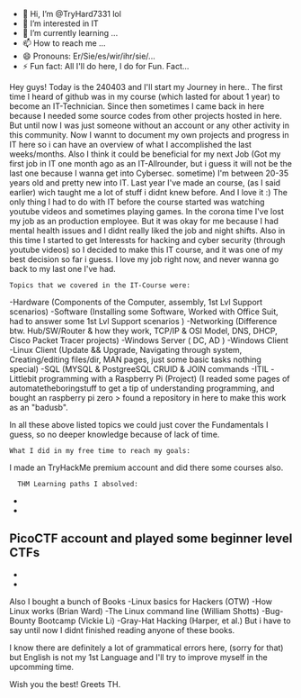- 👋 Hi, I’m @TryHard7331 lol
- 👀 I’m interested in IT
- 🌱 I’m currently learning ...
- 📫 How to reach me ...
- 😄 Pronouns: Er/Sie/es/wir/ihr/sie/...
- ⚡ Fun fact: All I'll do here, I do for Fun. Fact...

Hey guys! Today is the 240403 and I'll start my Journey in here..
The first time I heard of github was in my course (which lasted for about 1 year) to become an IT-Technician. 
Since then sometimes I came back in here because I 
needed some source codes from other projects hosted in here.
But until now I was just someone without an account or any other activity in this community.
Now I wannt to document my own projects and progress in IT here so i can have an overview of what I accomplished the last weeks/months.
Also I think it could be beneficial for my next Job (Got my first job in IT one month ago as an IT-Allrounder, but i guess it will not be the last one because
I wanna get into Cybersec. sometime)
I'm between 20-35 years old and pretty new into IT.
Last year I've made an course, (as I said earlier) wich taught me a lot of stuff i didnt knew before. And I love it :)
The only thing I had to do with IT before the course started was watching youtube videos and sometimes playing games.
In the corona time I've lost my job as an production employee. But it was okay for me because I had mental health issues and I didnt really liked the job and night shifts.
Also  in this time I started to get Interessts for hacking and cyber security (through youtube videos) so I decided to make this
IT course, and it was one of my best decision so far i guess. I love my job right now, and never wanna go back to my last one I've had.


    Topics that we covered in the IT-Course were:
-Hardware (Components of the Computer, assembly, 1st Lvl Support scenarios)
-Software (Installing some Software, Worked with Office Suit, had to answer some 1st Lvl Support scenarios )
-Networking (Difference btw. Hub/SW/Router & how they work, TCP/IP & OSI Model, DNS, DHCP, Cisco Packet Tracer projects)
-Windows Server ( DC, AD )
-Windows Client
-Linux Client (Update && Upgrade, Navigating through system, Creating/editing files/dir, MAN pages, just some basic tasks nothing special)
-SQL (MYSQL & PostgreeSQL CRUID & JOIN commands
-ITIL 
-Littlebit programming with a Raspberry Pi (Project) (I readed some pages of automatetheboringstuff to get a tip of understanding programming, 
 and bought an raspberry pi zero > found a repository in here to make this work as an "badusb".

In all these above listed topics we could just cover the Fundamentals I guess, so no deeper knowledge because of lack of time.

    What I did in my free time to reach my goals:
I made an TryHackMe premium account and did there some courses also.
     
      THM Learning paths I absolved:
-
-

PicoCTF account and played some beginner level CTFs
-
-
-

Also I bought a bunch of Books
-Linux basics for Hackers (OTW)
-How Linux works (Brian Ward)
-The Linux command line (William Shotts)
-Bug-Bounty Bootcamp (Vickie Li)
-Gray-Hat Hacking (Harper, et al.)
But i have to say until now I didnt finished reading anyone of these books.

I know there are definitely a lot of grammatical errors here, (sorry for that) but English is not my 1st Language and
I'll try to improve myself in the upcomming time.

Wish you the best!
Greets TH.
<!---
TryHard7331/TryHard7331 is a ✨ special ✨ repository because its `README.md` (this file) appears on your GitHub profile.
You can click the Preview link to take a look at your changes.
--->
